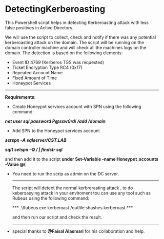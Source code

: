 # DetectingKerberoasting
This Powershell script helps in detecting Kerberoasting attack with less false positives in Active Directory.

We will use the script to collect, check and notify if there was any potential kerberoasting attack on the domain. The script will be running on the domain controller machine and will check all the machines logs on the domain. The detection is based on the following elements: 

   * Event ID 4769 (Kerberos TGS was requested) 
   * Ticket Encryption Type RC4 (0x17)
   * Repeated Account Name 
   * Fixed Amount of Time
   * Honeypot Services  
   
   
   
   _________
   
   
  **Requirements:** 
* Create Honeypot services account with SPN using the following command:

***net user sql password P@ssw0rd! /add /domain*** 

* Add SPN to the  Honeypot services account 

***setspn –A sqlserver/CST.LAB***

***sql1 setspn –Q */* | findstr sql***

and then add it to the script **under Set-Variable -name Honeypot_accounts -Value @(**


* You need to run the scrip as admin on the DC server. 

   _________
   
   The script will detect the normal kerbrerasting attack , to do keberoasying attack in your enviroment tou can use any tool such as Rubeus using the following command: 
   
   
   ***  .\Rubeus.exe kerberoast /outfile:shashes.kerberoast ***
   
   
   and then run our script and check the result. 
   
  _________

* special thanks to **@Faisal Alasmari** for  his collaboration and help. 



